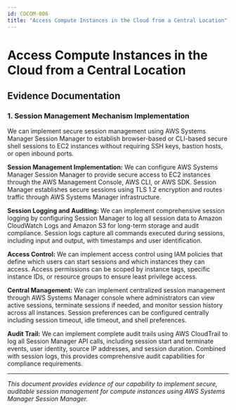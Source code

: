 ```yaml
---
id: COCOM-006
title: "Access Compute Instances in the Cloud from a Central Location"
---
```


# Access Compute Instances in the Cloud from a Central Location

## Evidence Documentation

### 1. Session Management Mechanism Implementation

We can implement secure session management using AWS Systems Manager Session Manager to establish browser-based or CLI-based secure shell sessions to EC2 instances without requiring SSH keys, bastion hosts, or open inbound ports.

**Session Management Implementation:**
We can configure AWS Systems Manager Session Manager to provide secure access to EC2 instances through the AWS Management Console, AWS CLI, or AWS SDK. Session Manager establishes secure sessions using TLS 1.2 encryption and routes traffic through AWS Systems Manager infrastructure.

**Session Logging and Auditing:**
We can implement comprehensive session logging by configuring Session Manager to log all session data to Amazon CloudWatch Logs and Amazon S3 for long-term storage and audit compliance. Session logs capture all commands executed during sessions, including input and output, with timestamps and user identification.

**Access Control:**
We can implement access control using IAM policies that define which users can start sessions and which instances they can access. Access permissions can be scoped by instance tags, specific instance IDs, or resource groups to ensure least privilege access.

**Central Management:**
We can implement centralized session management through AWS Systems Manager console where administrators can view active sessions, terminate sessions if needed, and monitor session history across all instances. Session preferences can be configured centrally including session timeout, idle timeout, and shell preferences.

**Audit Trail:**
We can implement complete audit trails using AWS CloudTrail to log all Session Manager API calls, including session start and terminate events, user identity, source IP addresses, and session duration. Combined with session logs, this provides comprehensive audit capabilities for compliance requirements.

---

*This document provides evidence of our capability to implement secure, auditable session management for compute instances using AWS Systems Manager Session Manager.*
